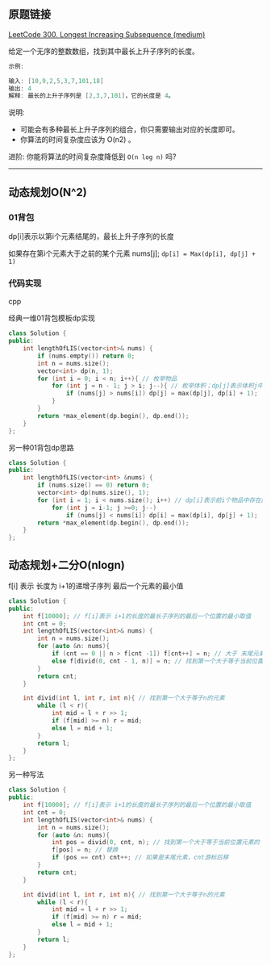 ## 原题链接

[LeetCode 300. Longest Increasing Subsequence (medium)](https://leetcode-cn.com/problems/longest-increasing-subsequence/)

给定一个无序的整数数组，找到其中最长上升子序列的长度。

```cpp
示例:

输入: [10,9,2,5,3,7,101,18]
输出: 4
解释: 最长的上升子序列是 [2,3,7,101]，它的长度是 4。
```

说明:

- 可能会有多种最长上升子序列的组合，你只需要输出对应的长度即可。
- 你算法的时间复杂度应该为 O(n2) 。

进阶: 你能将算法的时间复杂度降低到 `O(n log n)` 吗?

---

## 动态规划O(N^2)

### 01背包

dp[i]表示以第i个元素结尾的，最长上升子序列的长度

如果存在第i个元素大于之前的某个元素 nums[j]; `dp[i] = Max(dp[i], dp[j] + 1)`

### 代码实现

cpp

经典一维01背包模板dp实现

```cpp
class Solution {
public:
    int lengthOfLIS(vector<int>& nums) {
        if (nums.empty()) return 0;
        int n = nums.size();
        vector<int> dp(n, 1);
        for (int i = 0; i < n; i++){ // 枚举物品 
            for (int j = n - 1; j > i; j--){ // 枚举体积；dp[j]表示体积j中存在的最长子序列
                if (nums[j] > nums[i]) dp[j] = max(dp[j], dp[i] + 1);
            }
        }
        return *max_element(dp.begin(), dp.end());
    }
};
```

另一种01背包dp思路

```cpp
class Solution {
public:
    int lengthOfLIS(vector<int> &nums) {
        if (nums.size() == 0) return 0;
        vector<int> dp(nums.size(), 1);
        for (int i = 1; i < nums.size(); i++) // dp[i]表示前i个物品中存在的最长子序列
            for (int j = i-1; j >=0; j--) 
                if (nums[j] < nums[i]) dp[i] = max(dp[i], dp[j] + 1);
        return *max_element(dp.begin(), dp.end());
    }
};
```

## 动态规划+二分O(nlogn)

f[i] 表示 长度为 i+1的递增子序列 最后一个元素的最小值

```cpp
class Solution {
public:
    int f[10000]; // f[i]表示 i+1的长度的最长子序列的最后一个位置的最小取值
    int cnt = 0;
    int lengthOfLIS(vector<int>& nums) {
        int n = nums.size();
        for (auto &n: nums){
            if (cnt == 0 || n > f[cnt -1]) f[cnt++] = n; // 大于 末尾元素 直接追加
            else f[divid(0, cnt - 1, n)] = n; // 找到第一个大于等于当前位置元素的 位置，替换
        }
        return cnt;
    }

    int divid(int l, int r, int n){ // 找到第一个大于等于n的元素
        while (l < r){
            int mid = l + r >> 1;
            if (f[mid] >= n) r = mid;
            else l = mid + 1;
        }
        return l;
    }
};
```

另一种写法

```cpp
class Solution {
public:
    int f[10000]; // f[i]表示 i+1的长度的最长子序列的最后一个位置的最小取值
    int cnt = 0;
    int lengthOfLIS(vector<int>& nums) {
        int n = nums.size();
        for (auto &n: nums){
            int pos = divid(0, cnt, n); // 找到第一个大于等于当前位置元素的 位置
            f[pos] = n; // 替换
            if (pos == cnt) cnt++; // 如果是末尾元素，cnt游标后移
        }
        return cnt;
    }

    int divid(int l, int r, int n){ // 找到第一个大于等于n的元素
        while (l < r){
            int mid = l + r >> 1;
            if (f[mid] >= n) r = mid;
            else l = mid + 1;
        }
        return l;
    }
};
```
